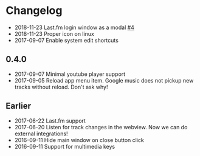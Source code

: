 # Changelog

* 2018-11-23 Last.fm login window as a modal [#4][pull-4]
* 2018-11-23 Proper icon on linux
* 2017-09-07 Enable system edit shortcuts

## 0.4.0

* 2017-09-07 Minimal youtube player support
* 2017-09-05 Reload app menu item. Google music does not pickup new tracks without reload. Don't ask why!

## Earlier

* 2017-06-22 Last.fm support
* 2017-06-20 Listen for track changes in the webview. Now we can do external integrations!
* 2016-09-11 Hide main window on close button click
* 2016-09-11 Support for multimedia keys


[pull-4]: https://github.com/can3p/perlotto/pull/4
